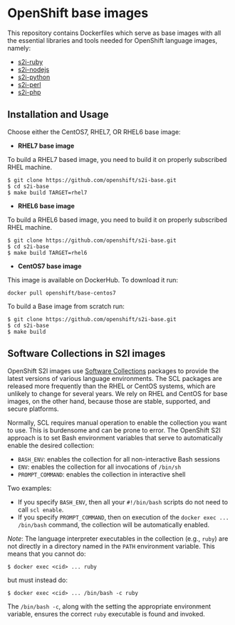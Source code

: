 OpenShift base images
========================================

This repository contains Dockerfiles which serve as base images with all the
essential libraries and tools needed for OpenShift language images, namely:

* [s2i-ruby](https://github.com/openshift/s2i-ruby)
* [s2i-nodejs](https://github.com/openshift/s2i-nodejs)
* [s2i-python](https://github.com/openshift/s2i-python)
* [s2i-perl](https://github.com/openshift/s2i-perl)
* [s2i-php](https://github.com/openshift/s2i-php)

Installation and Usage
------------------------
Choose either the CentOS7, RHEL7, OR RHEL6 base image:
*  **RHEL7 base image**

To build a RHEL7 based image, you need to build it on properly subscribed RHEL machine.

```
$ git clone https://github.com/openshift/s2i-base.git
$ cd s2i-base
$ make build TARGET=rhel7
```

*  **RHEL6 base image**

To build a RHEL6 based image, you need to build it on properly subscribed RHEL machine.

```
$ git clone https://github.com/openshift/s2i-base.git
$ cd s2i-base
$ make build TARGET=rhel6
```

*  **CentOS7 base image**

This image is available on DockerHub. To download it run:

```console
docker pull openshift/base-centos7
```

To build a Base image from scratch run:

```
$ git clone https://github.com/openshift/s2i-base.git
$ cd s2i-base
$ make build
```

Software Collections in S2I images
--------------------------------
OpenShift S2I images use [Software Collections](https://www.softwarecollections.org/en/)
packages to provide the latest versions of various language environments.
The SCL packages are released more frequently than the RHEL or CentOS systems,
which are unlikely to change for several years.
We rely on RHEL and CentOS for base images, on the other hand,
because those are stable, supported, and secure platforms.

Normally, SCL requires manual operation to enable the collection you want to use.
This is burdensome and can be prone to error.
The OpenShift S2I approach is to set Bash environment variables that
serve to automatically enable the desired collection:

* `BASH_ENV`: enables the collection for all non-interactive Bash sessions
* `ENV`: enables the collection for all invocations of `/bin/sh`
* `PROMPT_COMMAND`: enables the collection in interactive shell

Two examples:
* If you specify `BASH_ENV`, then all your `#!/bin/bash` scripts
do not need to call `scl enable`.
* If you specify `PROMPT_COMMAND`, then on execution of the
`docker exec ... /bin/bash` command, the collection will be automatically enabled.

*Note*:
The language interpreter executables in the collection (e.g., `ruby`)
are not directly in a directory named in the `PATH` environment variable.
This means that you cannot do:

    $ docker exec <cid> ... ruby

but must instead do:

    $ docker exec <cid> ... /bin/bash -c ruby

The `/bin/bash -c`, along with the setting the appropriate environment variable,
ensures the correct `ruby` executable is found and invoked.
